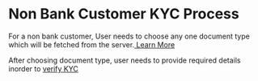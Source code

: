 # Non Bank Customer KYC Process

For a non bank customer, User needs to choose any one document type which will be fetched from the server.[ Learn More](min-kyc-process/fetch-client-rules-api.md)

After choosing document type, user needs to provide required details inorder to [verify KYC](min-kyc-process/update-kyc-details-api.md)
